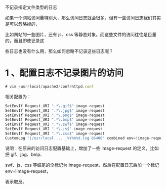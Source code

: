 不记录指定文件类型的日志


如果一个网站访问量特别大，那么访问日志就会很多，但有一些访问日志我们其实是可以忽略掉的，


比如网站的一些图片，还有 js、css 等静态对象。而这些文件的访问往往是巨量的，而且即使记录这


些日志也没有什么用，那么如何忽略不记录这些日志呢？





# 1 、配置日志不记录图片的访问


```javascript
# vim /usr/local/apache2/conf/httpd.conf
```

相关配置为：


```javascript
SetEnvIf Request_URI ".*\.gif$" image-request
SetEnvIf Request_URI ".*\.jpg$" image-request
SetEnvIf Request_URI ".*\.png$" image-request
SetEnvIf Request_URI ".*\.bmp$" image-request
SetEnvIf Request_URI ".*\.swf$" image-request
SetEnvIf Request_URI ".*\.js$" image-request
SetEnvIf Request_URI ".*\.css$" image-request
CustomLog "|/usr/local ... _%Y%m%d.log 86400" combined env=!image-request
```

说明：在原来的访问日志配置基础上，增加了一些 image-request 的定义，比如把 gif、jpg、bmp、


swf、js、css 等结尾的全标记为 image-request，然后在配置日志后加一个标记 env=!image-request，


表示取反。